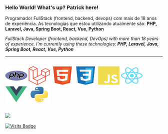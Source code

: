 ### Hello World! What's up? Patrick here!

<p>Programador FullStack (frontend, backend, devops) com mais de 18 anos de experiência. As tecnologias que estou utilizando atualmente são: <strong>PHP, Laravel, Java, Spring Boot, React, Vue, Python</strong></p>

<p><em>FullStack Developer (frontend, backend, DevOps) with more than 18 years of experience. I'm currently using these technologies: <strong>PHP, Laravel, Java, Spring Boot, React, Vue, Python</strong></em></p>

<hr>

<div style="display: inline_block"><br>
  <img align="center" alt="Patrick Maciel - PHP" height="60" width="70" src="https://raw.githubusercontent.com/devicons/devicon/master/icons/php/php-original.svg">
  <img align="center" alt="Patrick Maciel - Laravel" height="60" width="70" src="https://raw.githubusercontent.com/devicons/devicon/master/icons/laravel/laravel-original.svg">
  <img align="center" alt="Patrick Maciel - HTML" height="60" width="70" src="https://raw.githubusercontent.com/devicons/devicon/master/icons/html5/html5-original.svg">
  <img align="center" alt="Patrick Maciel - CSS" height="60" width="70" src="https://raw.githubusercontent.com/devicons/devicon/master/icons/css3/css3-original.svg">
  <img align="center" alt="Patrick Maciel - Js" height="60" width="70" src="https://raw.githubusercontent.com/devicons/devicon/master/icons/javascript/javascript-plain.svg">
  <img align="center" alt="Patrick Maciel - React" height="60" width="70" src="https://raw.githubusercontent.com/devicons/devicon/master/icons/react/react-original.svg">
  <img align="center" alt="Patrick Maciel - Vue" height="60" width="70" src="https://raw.githubusercontent.com/devicons/devicon/master/icons/vuejs/vuejs-original.svg">
  <img align="center" alt="Patrick Maciel - Python" height="60" width="70" src="https://raw.githubusercontent.com/devicons/devicon/master/icons/python/python-original.svg">
</div> 
  
  ##
 
  <a href="https://www.linkedin.com/in/patrickmaciel" target="_blank">
    <img src="https://avatars.githubusercontent.com/u/671670?v=4" target="_blank" width="75px">
  </a> 


[![Visits Badge](https://badges.pufler.dev/visits/patrickmaciel/patrickmaciel)](https://badges.pufler.dev)
